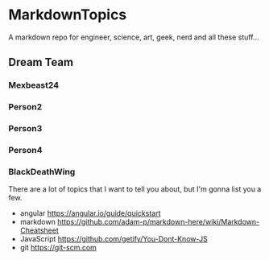# MarkdownTopics
A markdown repo for engineer, science, art, geek, nerd and all these stuff... 

## Dream Team

### Mexbeast24 

### Person2

### Person3

### Person4

### BlackDeathWing
There are a lot of topics that I want to tell you about, but I'm gonna list you a few. 
* angular https://angular.io/guide/quickstart
* markdown https://github.com/adam-p/markdown-here/wiki/Markdown-Cheatsheet
* JavaScript https://github.com/getify/You-Dont-Know-JS
* git https://git-scm.com
